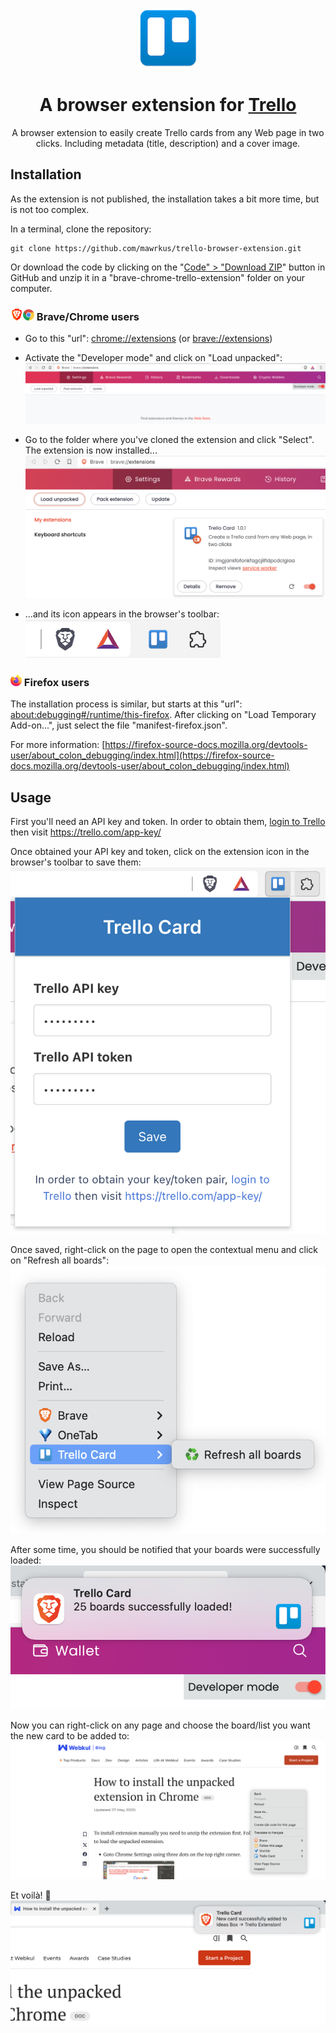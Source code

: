 <p align="center">
    <img src="./icons/trello-logo-96.png">
</p>

<h1 align="center">A browser extension for <a href="https://trello.com/">Trello</a></h1>

<div align="center">
A browser extension to easily create Trello cards from any Web page in two clicks. Including metadata (title, description) and a cover image.
</div>

## Installation

As the extension is not published, the installation takes a bit more time, but is not too complex.

In a terminal, clone the repository:

```shell
git clone https://github.com/mawrkus/trello-browser-extension.git
```

Or download the code by clicking on the "[Code" > "Download ZIP](https://github.com/mawrkus/trello-browser-extension/archive/refs/heads/master.zip)" button in GitHub and unzip it in a "brave-chrome-trello-extension" folder on your computer.

### <img src="./docs/images/browser-brave.png" width="20" /><img src="./docs/images/browser-chrome.png" width="18" />&nbsp;Brave/Chrome users

- Go to this "url": [chrome://extensions](chrome://extensions) (or [brave://extensions](brave://extensions))
- Activate the "Developer mode" and click on "Load unpacked":
  <img src="docs/images/settings-developer-mode.png" alt="Extension settings" />

- Go to the folder where you've cloned the extension and click "Select". The extension is now installed...
  <img src="docs/images/extension-details.png" alt="Extension details" />

- ...and its icon appears in the browser's toolbar:
  <br /><img src="docs/images/toolbar-with-extension.png" alt="Extension icon in toolbar" />

### <img src="./docs/images/browser-firefox.png" width="18" />&nbsp;Firefox users

The installation process is similar, but starts at this "url": [about:debugging#/runtime/this-firefox](about:debugging#/runtime/this-firefox). After clicking on "Load Temporary Add-on...", just select the file "manifest-firefox.json".

For more information: [https://firefox-source-docs.mozilla.org/devtools-user/about_colon_debugging/index.html](https://firefox-source-docs.mozilla.org/devtools-user/about_colon_debugging/index.html)

## Usage

First you'll need an API key and token.
In order to obtain them, <a href="https://trello.com/login" target="_blank">login to Trello</a> then visit <a href="https://trello.com/app-key/" target="_blank">https://trello.com/app-key/</a>

Once obtained your API key and token, click on the extension icon in the browser's toolbar to save them:
<img src="docs/images/extension-popup.png" alt="Trello Card popup" />

Once saved, right-click on the page to open the contextual menu and click on "Refresh all boards":
<img src="docs/images/extension-refresh.png" alt ="Refresh menu item" />

After some time, you should be notified that your boards were successfully loaded:
<img src="docs/images/extension-boards-loaded-notification.png" alt="Boards loaded notification" />

Now you can right-click on any page and choose the board/list you want the new card to be added to:
<img src="docs/images/extension-menu.png" alt="Trello Card menu" />

Et voilà! 🎉
<img src="docs/images/extension-card-added-notification.png" alt="Card added notification" />
